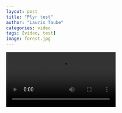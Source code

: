 ```yaml
---
layout: post
title: "Plyr test"
author: "Lauris Taube"
categories: video
tags: [video, test]
image: forest.jpg
---
```


<video id="player" playsinline controls data-poster="https://i.imgur.com/RrC7ZtY.jpg">
  <source src="https://sample-videos.com/video123/mp4/720/big_buck_bunny_720p_1mb.mp4" type="video/mp4" />
</video>
